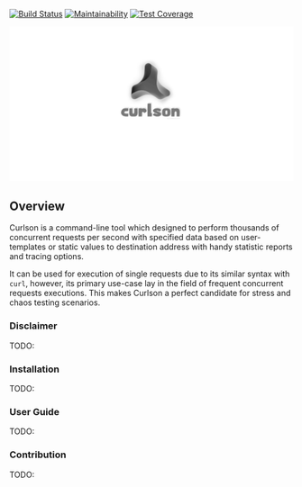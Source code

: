 [![Build Status](https://travis-ci.org/vkrava4/curlson.svg?branch=master)](https://travis-ci.org/vkrava4/curlson)
[![Maintainability](https://api.codeclimate.com/v1/badges/882d99e43f1a25168323/maintainability)](https://codeclimate.com/github/vkrava4/curlson/maintainability)
[![Test Coverage](https://api.codeclimate.com/v1/badges/882d99e43f1a25168323/test_coverage)](https://codeclimate.com/github/vkrava4/curlson/test_coverage)

![curlson](docs/logo_large.png)


## Overview
Curlson is a command-line tool which designed to perform thousands of concurrent requests per second with specified data based 
on user-templates or static values to destination address with handy statistic reports and tracing options.

It can be used for execution of single requests due to its similar syntax with `curl`, however, its primary use-case lay in the field of 
frequent concurrent requests executions. This makes Curlson a perfect candidate for stress and chaos 
testing scenarios.

### Disclaimer
TODO:

### Installation
TODO:

### User Guide
TODO:

### Contribution
TODO:
